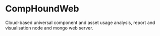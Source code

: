 # CompHoundWeb

Cloud-based universal component and asset usage analysis, report and visualisation node and mongo web server.
